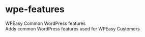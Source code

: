 # wpe-features
WPEasy Common WordPress features<br/>
Adds common WordPress features used for WPEasy Customers
